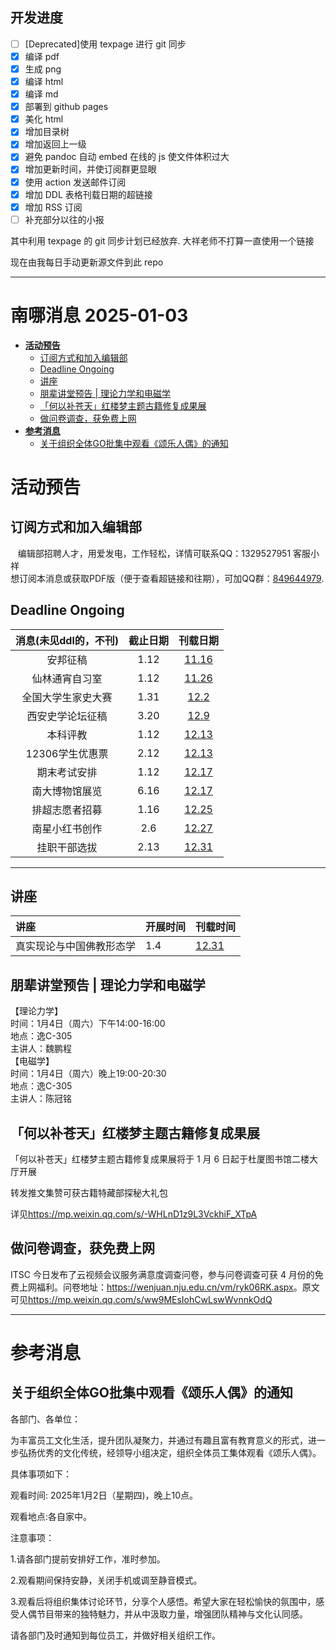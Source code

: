 ## 开发进度

- [ ] [Deprecated]使用 texpage 进行 git 同步
- [x] 编译 pdf
- [x] 生成 png
- [x] 编译 html
- [x] 编译 md
- [x] 部署到 github pages
- [x] 美化 html
- [x] 增加目录树
- [x] 增加返回上一级
- [x] 避免 pandoc 自动 embed 在线的 js 使文件体积过大
- [x] 增加更新时间，并使订阅群更显眼
- [x] 使用 action 发送邮件订阅
- [x] 增加 DDL 表格刊载日期的超链接
- [x] 增加 RSS 订阅
- [ ] 补充部分以往的小报

其中利用 texpage 的 git 同步计划已经放弃. 大祥老师不打算一直使用一个链接

现在由我每日手动更新源文件到此 repo

----
# 南哪消息 2025-01-03

-   <a href="#活动预告" id="toc-活动预告"><strong>活动预告</strong></a>
    -   <a href="#订阅方式和加入编辑部"
        id="toc-订阅方式和加入编辑部">订阅方式和加入编辑部</a>
    -   <a href="#deadline-ongoing" id="toc-deadline-ongoing">Deadline
        Ongoing</a>
    -   <a href="#讲座" id="toc-讲座">讲座</a>
    -   <a href="#朋辈讲堂预告-理论力学和电磁学"
        id="toc-朋辈讲堂预告-理论力学和电磁学">朋辈讲堂预告 |
        理论力学和电磁学</a>
    -   <a href="#何以补苍天红楼梦主题古籍修复成果展"
        id="toc-何以补苍天红楼梦主题古籍修复成果展">「何以补苍天」红楼梦主题古籍修复成果展</a>
    -   <a href="#做问卷调查获免费上网"
        id="toc-做问卷调查获免费上网">做问卷调查，获免费上网</a>
-   <a href="#参考消息" id="toc-参考消息"><strong>参考消息</strong></a>
    -   <a href="#关于组织全体go批集中观看颂乐人偶的通知"
        id="toc-关于组织全体go批集中观看颂乐人偶的通知">关于组织全体GO批集中观看《颂乐人偶》的通知</a>

# **活动预告**

## 订阅方式和加入编辑部

   编辑部招聘人才，用爱发电，工作轻松，详情可联系QQ：1329527951
客服小祥  
想订阅本消息或获取PDF版（便于查看超链接和往期），可加QQ群：[849644979](https://qm.qq.com/q/VXIW7fgsEe).

## Deadline Ongoing

| 消息(未见ddl的，不刊) | 截止日期 |                      刊载日期                      |
|:---------------------:|:--------:|:--------------------------------------------------:|
|       安邦征稿        |   1.12   | [11.16](https://nik-nul.github.io/news/2024-11-16) |
|    仙林通宵自习室     |   1.12   | [11.26](https://nik-nul.github.io/news/2024-11-26) |
|  全国大学生家史大赛   |   1.31   | [12.2](https://nik-nul.github.io/news/2024-12-02)  |
|   西安史学论坛征稿    |   3.20   | [12.9](https://nik-nul.github.io/news/2024-12-09)  |
|       本科评教        |   1.12   | [12.13](https://nik-nul.github.io/news/2024-12-13) |
|    12306学生优惠票    |   2.12   | [12.13](https://nik-nul.github.io/news/2024-12-13) |
|     期末考试安排      |   1.12   | [12.17](https://nik-nul.github.io/news/2024-12-17) |
|    南大博物馆展览     |   6.16   | [12.17](https://nik-nul.github.io/news/2024-12-17) |
|    排超志愿者招募     |   1.16   | [12.25](https://nik-nul.github.io/news/2024-12-25) |
|    南星小红书创作     |   2.6    | [12.27](https://nik-nul.github.io/news/2024-12-27) |
|     挂职干部选拔      |   2.13   | [12.31](https://nik-nul.github.io/news/2024-12-31) |

------------------------------------------------------------------------

## 讲座

| 讲座                     | 开展时间 | 刊载时间                                           |
|:-------------------------|:---------|:---------------------------------------------------|
| 真实现论与中国佛教形态学 | 1.4      | [12.31](https://nik-nul.github.io/news/2024-12-31) |

## 朋辈讲堂预告 \| 理论力学和电磁学

【理论力学】  
时间：1月4日（周六）下午14:00-16:00  
地点：逸C-305  
主讲人：魏鹏程  
【电磁学】  
时间：1月4日（周六）晚上19:00-20:30  
地点：逸C-305  
主讲人：陈冠铭  

## 「何以补苍天」红楼梦主题古籍修复成果展

「何以补苍天」红楼梦主题古籍修复成果展将于 1 月 6
日起于杜厦图书馆二楼大厅开展

转发推文集赞可获古籍特藏部探秘大礼包

详见<https://mp.weixin.qq.com/s/-WHLnD1z9L3VckhiF_XTpA>

## 做问卷调查，获免费上网

ITSC 今日发布了云视频会议服务满意度调查问卷，参与问卷调查可获 4
月份的免费上网福利。问卷地址：<https://wenjuan.nju.edu.cn/vm/ryk06RK.aspx>。原文可见<https://mp.weixin.qq.com/s/ww9MEsIohCwLswWvnnkOdQ>

------------------------------------------------------------------------

# **参考消息**

## 关于组织全体GO批集中观看《颂乐人偶》的通知

各部门、各单位：

为丰富员工文化生活，提升团队凝聚力，并通过有趣且富有教育意义的形式，进一步弘扬优秀的文化传统，经领导小组决定，组织全体员工集体观看《颂乐人偶》。

具体事项如下：

观看时间: 2025年1月2日（星期四)，晚上10点。

观看地点:各自家中。

注意事项：

1.请各部门提前安排好工作，准时参加。

2.观看期间保持安静，关闭手机或调至静音模式。

3.观看后将组织集体讨论环节，分享个人感悟。希望大家在轻松愉快的氛围中，感受人偶节目带来的独特魅力，并从中汲取力量，增强团队精神与文化认同感。

请各部门及时通知到每位员工，并做好相关组织工作。
